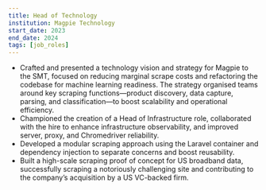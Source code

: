 ```yaml
---
title: Head of Technology
institution: Magpie Technology
start_date: 2023
end_date: 2024
tags: [job_roles]
---
```

- Crafted and presented a technology vision and strategy for Magpie to the SMT, focused on reducing marginal scrape costs and refactoring the codebase for machine learning readiness. The strategy organised teams around key scraping functions—product discovery, data capture, parsing, and classification—to boost scalability and operational efficiency.
- Championed the creation of a Head of Infrastructure role, collaborated with the hire to enhance infrastructure observability, and improved server, proxy, and Chromedriver reliability.
- Developed a modular scraping approach using the Laravel container and dependency injection to separate concerns and boost reusability.
- Built a high-scale scraping proof of concept for US broadband data, successfully scraping a notoriously challenging site and contributing to the company’s acquisition by a US VC-backed firm.
